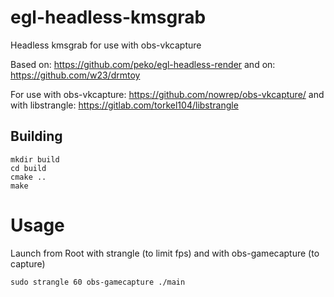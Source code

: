 # egl-headless-kmsgrab
Headless kmsgrab for use with obs-vkcapture

Based on: https://github.com/peko/egl-headless-render
and on: https://github.com/w23/drmtoy

For use with obs-vkcapture: https://github.com/nowrep/obs-vkcapture/
and with libstrangle: https://gitlab.com/torkel104/libstrangle

## Building
```
mkdir build
cd build
cmake ..
make
```

# Usage
Launch from Root with strangle (to limit fps) and with obs-gamecapture (to capture)

```
sudo strangle 60 obs-gamecapture ./main
```
